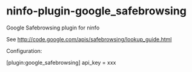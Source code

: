 ninfo-plugin-google_safebrowsing
================================

Google Safebrowsing plugin for ninfo

See http://code.google.com/apis/safebrowsing/lookup_guide.html

Configuration:

[plugin:google_safebrowsing]
api_key = xxx
